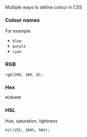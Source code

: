 Multiple ways to define colour in CSS

### Colour names
For example
- `blue`
- `purple`
- `cyan`

### RGB

```
rgb(200, 100, 0);
```

### Hex

```
#C86400
```

### HSL
Hue, saturation, lightness
```
hsl(255, 100%, 50%);
```